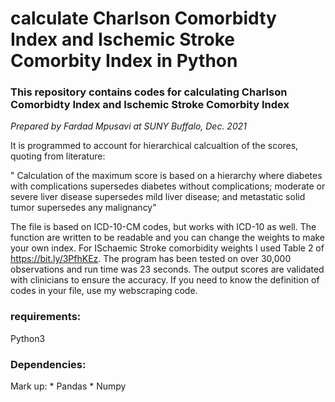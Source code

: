 # calculate Charlson Comorbidty Index and Ischemic Stroke Comorbity Index in Python
### This repository contains codes for calculating Charlson Comorbidty Index and Ischemic Stroke Comorbity Index

*Prepared by Fardad Mpusavi at SUNY Buffalo, Dec. 2021*

It is programmed to account for hierarchical calcualtion of the scores, quoting from literature:

" Calculation of the maximum score is based on a hierarchy where diabetes with complications supersedes diabetes without complications; moderate or severe liver disease supersedes mild liver disease; and metastatic solid tumor supersedes any malignancy"

The file is based on ICD-10-CM codes, but works with ICD-10 as well. The function are written to be readable and you can change the weights to make your own index. For ISchaemic Stroke comorbidity weights I used Table 2 of https://bit.ly/3PfhKEz. The program has been tested on over 30,000 observations and run time was 23 seconds. The output scores are validated with clinicians to ensure the accuracy. If you need to know the definition of codes in your file, use my webscraping code. 

### requirements:
Python3

### Dependencies:

Mark up: * Pandas
         * Numpy


